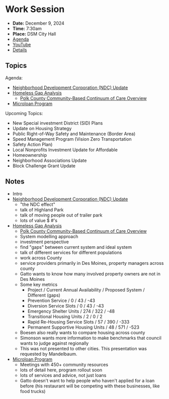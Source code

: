 # Work Session

- **Date:** December 9, 2024
- **Time:** 7:30am
- **Place:** DSM City Hall
- [Agenda](https://councildocs.dsm.city/agendas/2024/20241209CouncilWorkSession.pdf)
- [YouTube](https://youtube.com/live/HzR0ilY7cBU?feature=share)
- [Details](https://www.dsm.city/citycouncil_detail_T60_R3027.php)

## Topics

Agenda: 

- [Neighborhood Development Corporation (NDC) Update](https://www.dsm.city/document_center/City%20Clerk/Work%20Sessions/2024/Neighborhood%20Development%20Corporation%20(NDC)%20Update.pdf)
- [Homeless Gap Analysis](https://www.dsm.city/document_center/City%20Clerk/Work%20Sessions/2024/Homeless%20Gap%20Analysis.pdf)
    - [Polk County Community-Based Continuum of Care Overview](https://www.dsm.city/document_center/City%20Clerk/Work%20Sessions/2024/Polk%20County%20Community-Based%20Continuum%20of%20Care%20Overview.pdf)
- [Microloan Program](https://www.dsm.city/document_center/City%20Clerk/Work%20Sessions/2024/Microloan%20Program.pdf)

Upcoming Topics:

- New Special investment District (SID) Plans
- Update on Housing Strategy
- Public Right-of-Way Safety and Maintenance (Border Area)
- Speed Management Program (Vision Zero Transportation
- Safety Action Plan)
- Local Nonprofits Investment Update for Affordable
- Homeownership
- Neighborhood Associations Update
- Block Challenge Grant Update


## Notes

- Intro
- [Neighborhood Development Corporation (NDC) Update](https://www.dsm.city/document_center/City%20Clerk/Work%20Sessions/2024/Neighborhood%20Development%20Corporation%20(NDC)%20Update.pdf)
    - "the NDC effect"
    - talk of Highland Park
    - talk of moving people out of trailer park
    - lots of value $ #'s
- [Homeless Gap Analysis](https://www.dsm.city/document_center/City%20Clerk/Work%20Sessions/2024/Homeless%20Gap%20Analysis.pdf)
    - [Polk County Community-Based Continuum of Care Overview](https://www.dsm.city/document_center/City%20Clerk/Work%20Sessions/2024/Polk%20County%20Community-Based%20Continuum%20of%20Care%20Overview.pdf)
    - System modelling approach
    - investment perspective
    - find "gaps" between current system and ideal system
    - talk of different services for different populations
    - work across County
    - service providers primarily in Des Moines, property managers across county
    - Gatto wants to know how many involved property owners are not in Des Moines
    - Some key metrics
        - Project / Current Annual Availability / Proposed System / Different (gaps)
        - Prevention Service / 0 / 43 / -43
        - Diversion Service Slots / 0 / 43 / -43
        - Emergency Shelter Units / 274 / 322 / -48
        - Transitional Housing Units / 2 / 0 / 2
        - Rapid Re-Housing Service Slots / 57 / 390 / -333
        - Permanent Supportive Housing Units / 48 / 571 / -523
    - Boesen also really wants to compare housing across county
    - Simonson wants more information to make benchmarks that council wants to judge against regionally
    - This was not presented to other cities. This presentation was requested by Mandelbaum.
- [Microloan Program](https://www.dsm.city/document_center/City%20Clerk/Work%20Sessions/2024/Microloan%20Program.pdf)
    - Meetings with 450+ community resources
    - lots of detail here, program rollout soon
    - lots of services and advice, not just loans
    - Gatto doesn't want to help people who haven't applied for a loan before (his restaurant will be competing with these businesses, like food trucks)
